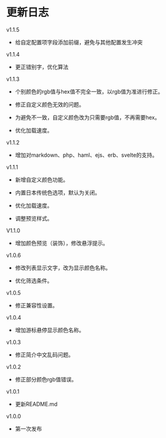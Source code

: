 # 更新日志

v1.1.5

* 给自定配置项字段添加前缀，避免与其他配置发生冲突

v1.1.4

* 更正错别字，优化算法

v1.1.3

* 个别颜色的rgb值与hex值不完全一致，以rgb值为准进行修正。

* 修正自定义颜色无效的问题。

* 为避免不一致，自定义颜色改为只需要rgb值，不再需要hex。

* 优化加载速度。

v1.1.2

* 增加对markdown、php、haml、ejs、erb、svelte的支持。

v1.1.1

* 新增自定义颜色功能。

* 内置日本传统色选项，默认为关闭。

* 优化加载速度。

* 调整预览样式。

V1.1.0

* 增加颜色预览（装饰），修改悬浮提示。

v1.0.6

* 修改列表显示文字，改为显示颜色名称。

* 优化筛选条件。

v1.0.5

* 修正兼容性设置。

v1.0.4

* 增加游标悬停显示颜色名称。

v1.0.3

* 修正简介中文乱码问题。

v1.0.2

* 修正部分颜色rgb值错误。

v1.0.1

* 更新README.md

v1.0.0

* 第一次发布
